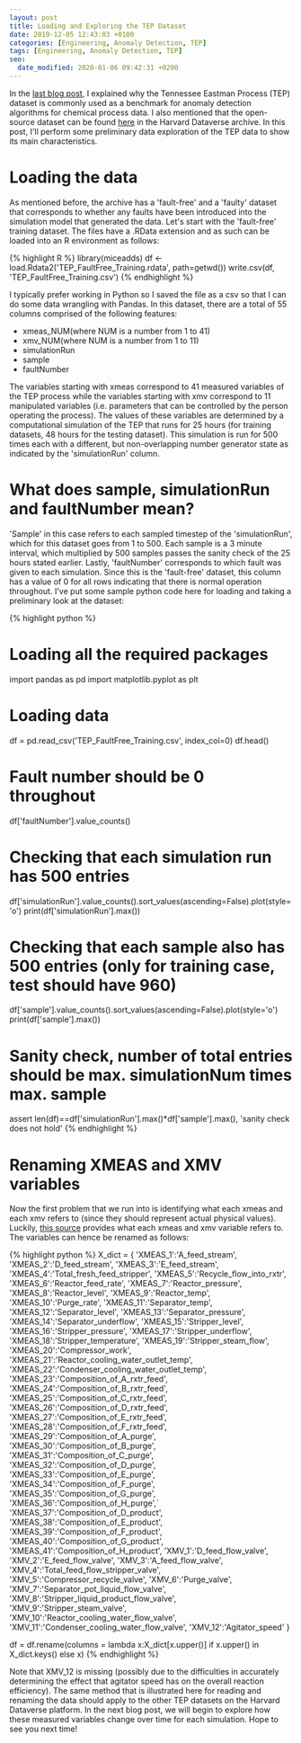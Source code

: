 ```yaml
---
layout: post
title: Loading and Exploring the TEP Dataset
date: 2019-12-05 12:43:03 +0100
categories: [Engineering, Anomaly Detection, TEP]
tags: [Engineering, Anomaly Detection, TEP]
seo:
  date_modified: 2020-01-06 09:42:31 +0200
---
```


In the [last blog post](https://keepfloyding.github.io/posts/Ten-East-Proc-Intro/), I explained why the Tennessee Eastman Process (TEP) dataset is commonly used as a benchmark for anomaly detection algorithms for chemical process data. I also mentioned that the open-source dataset can be found [here](https://dataverse.harvard.edu/dataset.xhtml?persistentId=doi:10.7910/DVN/6C3JR1) in the Harvard Dataverse archive. In this post, I'll perform some preliminary data exploration of the TEP data to show its main characteristics. 

# Loading the data

As mentioned before, the archive has a 'fault-free' and a 'faulty' dataset that corresponds to whether any faults have been introduced into the simulation model that generated the data. Let's start with the 'fault-free' training dataset. The files have a .RData extension and as such can be loaded into an R environment as follows:

{% highlight R %}
library(miceadds)
df <- load.Rdata2('TEP_FaultFree_Training.rdata', path=getwd())
write.csv(df, 'TEP_FaultFree_Training.csv')
{% endhighlight %} 

I typically prefer working in Python so I saved the file as a csv so that I can do some data wrangling with Pandas. In this dataset, there are a total of 55 columns comprised of the following features:

* xmeas_NUM(where NUM is a number from 1 to 41)
* xmv_NUM(where NUM is a number from 1 to 11)
* simulationRun
* sample
* faultNumber

The variables starting with xmeas correspond to 41 measured variables of the TEP process while the variables starting with xmv correspond to 11 manipulated variables (i.e. parameters that can be controlled by the person operating the process). The values of these variables are determined by a computational simulation of the TEP that runs for 25 hours (for training datasets, 48 hours for the testing dataset). This simulation is run for 500 times each with a different, but non-overlapping number generator state as indicated by the 'simulationRun' column. 

# What does sample, simulationRun and faultNumber mean?

'Sample' in this case refers to each sampled timestep of the 'simulationRun', which for this dataset goes from 1 to 500. Each sample is a 3 minute interval, which multiplied by 500 samples passes the sanity check of the 25 hours stated earlier. Lastly, 'faultNumber' corresponds to which fault was given to each simulation. Since this is the 'fault-free' dataset, this column has a value of 0 for all rows indicating that there is normal operation throughout. I've put some sample python code here for loading and taking a preliminary look at the dataset:

{% highlight python %}
# Loading all the required packages
import pandas as pd
import matplotlib.pyplot as plt

# Loading data
df = pd.read_csv('TEP_FaultFree_Training.csv', index_col=0)
df.head()

# Fault number should be 0 throughout
df['faultNumber'].value_counts()

# Checking that each simulation run has 500 entries
df['simulationRun'].value_counts().sort_values(ascending=False).plot(style='o')
print(df['simulationRun'].max())

# Checking that each sample also has 500 entries (only for training case, test should have 960)
df['sample'].value_counts().sort_values(ascending=False).plot(style='o')
print(df['sample'].max())

# Sanity check, number of total entries should be max. simulationNum times max. sample
assert len(df)==df['simulationRun'].max()*df['sample'].max(), 'sanity check does not hold'
{% endhighlight %} 


# Renaming XMEAS and XMV variables

Now the first problem that we run into is identifying what each xmeas and each xmv refers to (since they should represent actual physical values). Luckily, [this source](https://www.sciencedirect.com/science/article/pii/S0098135414000969?via%3Dihub) provides what each xmeas and xmv variable refers to. The variables can hence be renamed as follows:

{% highlight python %}
X_dict = {
'XMEAS_1':'A_feed_stream',
'XMEAS_2':'D_feed_stream',
'XMEAS_3':'E_feed_stream',
'XMEAS_4':'Total_fresh_feed_stripper',
'XMEAS_5':'Recycle_flow_into_rxtr',
'XMEAS_6':'Reactor_feed_rate',
'XMEAS_7':'Reactor_pressure',
'XMEAS_8':'Reactor_level',
'XMEAS_9':'Reactor_temp',
'XMEAS_10':'Purge_rate',
'XMEAS_11':'Separator_temp',
'XMEAS_12':'Separator_level',
'XMEAS_13':'Separator_pressure',
'XMEAS_14':'Separator_underflow',
'XMEAS_15':'Stripper_level',
'XMEAS_16':'Stripper_pressure',
'XMEAS_17':'Stripper_underflow',
'XMEAS_18':'Stripper_temperature',
'XMEAS_19':'Stripper_steam_flow',
'XMEAS_20':'Compressor_work',
'XMEAS_21':'Reactor_cooling_water_outlet_temp',
'XMEAS_22':'Condenser_cooling_water_outlet_temp',
'XMEAS_23':'Composition_of_A_rxtr_feed',
'XMEAS_24':'Composition_of_B_rxtr_feed',
'XMEAS_25':'Composition_of_C_rxtr_feed',
'XMEAS_26':'Composition_of_D_rxtr_feed',
'XMEAS_27':'Composition_of_E_rxtr_feed',
'XMEAS_28':'Composition_of_F_rxtr_feed',
'XMEAS_29':'Composition_of_A_purge',
'XMEAS_30':'Composition_of_B_purge',
'XMEAS_31':'Composition_of_C_purge',
'XMEAS_32':'Composition_of_D_purge',
'XMEAS_33':'Composition_of_E_purge',
'XMEAS_34':'Composition_of_F_purge',
'XMEAS_35':'Composition_of_G_purge',
'XMEAS_36':'Composition_of_H_purge',`
'XMEAS_37':'Composition_of_D_product',
'XMEAS_38':'Composition_of_E_product',
'XMEAS_39':'Composition_of_F_product',
'XMEAS_40':'Composition_of_G_product',
'XMEAS_41':'Composition_of_H_product',
'XMV_1':'D_feed_flow_valve',
'XMV_2':'E_feed_flow_valve',
'XMV_3':'A_feed_flow_valve',
'XMV_4':'Total_feed_flow_stripper_valve',
'XMV_5':'Compressor_recycle_valve',
'XMV_6':'Purge_valve',
'XMV_7':'Separator_pot_liquid_flow_valve',
'XMV_8':'Stripper_liquid_product_flow_valve',
'XMV_9':'Stripper_steam_valve',
'XMV_10':'Reactor_cooling_water_flow_valve',
'XMV_11':'Condenser_cooling_water_flow_valve',
'XMV_12':'Agitator_speed'
   }

df = df.rename(columns = lambda x:X_dict[x.upper()] if x.upper() in X_dict.keys()  else x)
{% endhighlight %} 

Note that XMV_12 is missing (possibly due to the difficulties in accurately determining the effect that agitator speed has on the overall reaction efficiency). The same method that is illustrated here for reading and renaming the data should apply to the other TEP datasets on the Harvard Dataverse platform. In the next blog post, we will begin to explore how these measured variables change over time for each simulation. Hope to see you next time!









